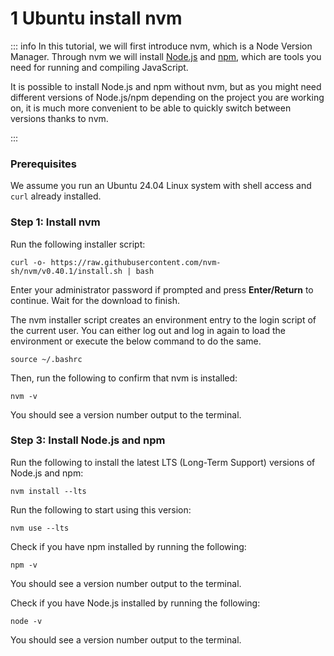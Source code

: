 # 1 Ubuntu install nvm

::: info
In this tutorial, we will first introduce nvm, which is a Node Version Manager. Through nvm we will install [Node.js](https://en.wikipedia.org/wiki/Node.js) and [npm](https://en.wikipedia.org/wiki/Npm), which are tools you need for running and compiling JavaScript.

It is possible to install Node.js and npm without nvm, but as you might need different versions of Node.js/npm depending on the project you are working on, it is much more convenient to be able to quickly switch between versions thanks to nvm.

:::

### Prerequisites

We assume you run an Ubuntu 24.04 Linux system with shell access and `curl` already installed.

### Step 1: Install nvm

Run the following installer script:

```
curl -o- https://raw.githubusercontent.com/nvm-sh/nvm/v0.40.1/install.sh | bash
```

Enter your administrator password if prompted and press **Enter/Return** to continue. Wait for the download to finish.

The nvm installer script creates an environment entry to the login script of the current user. You can either log out and log in again to load the environment or execute the below command to do the same.

```
source ~/.bashrc 
```

Then, run the following to confirm that nvm is installed:

```
nvm -v
```

You should see a version number output to the terminal.

### Step 3: Install Node.js and npm

Run the following to install the latest LTS (Long-Term Support) versions of Node.js and npm:

```
nvm install --lts
```

Run the following to start using this version:

```
nvm use --lts
```

Check if you have npm installed by running the following:

```
npm -v
```

You should see a version number output to the terminal.

Check if you have Node.js installed by running the following:

```
node -v
```

You should see a version number output to the terminal.